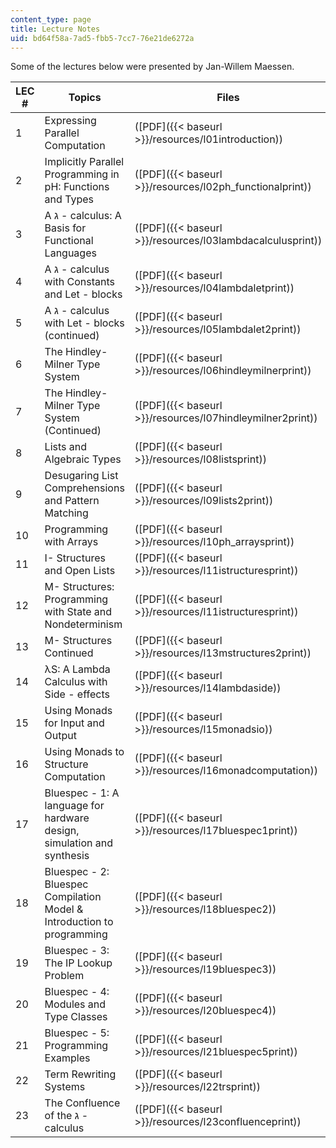 ```yaml
---
content_type: page
title: Lecture Notes
uid: bd64f58a-7ad5-fbb5-7cc7-76e21de6272a
---
```


Some of the lectures below were presented by Jan-Willem Maessen.

| LEC # | Topics | Files |
| --- | --- | --- |
| 1 | Expressing Parallel Computation | ([PDF]({{< baseurl >}}/resources/l01introduction)) |
| 2 | Implicitly Parallel Programming in pH: Functions and Types | ([PDF]({{< baseurl >}}/resources/l02ph_functionalprint)) |
| 3 | A ג - calculus: A Basis for Functional Languages | ([PDF]({{< baseurl >}}/resources/l03lambdacalculusprint)) |
| 4 | A ג - calculus with Constants and Let - blocks | ([PDF]({{< baseurl >}}/resources/l04lambdaletprint)) |
| 5 | A ג - calculus with Let - blocks (continued) | ([PDF]({{< baseurl >}}/resources/l05lambdalet2print)) |
| 6 | The Hindley-Milner Type System | ([PDF]({{< baseurl >}}/resources/l06hindleymilnerprint)) |
| 7 | The Hindley-Milner Type System (Continued) | ([PDF]({{< baseurl >}}/resources/l07hindleymilner2print)) |
| 8 | Lists and Algebraic Types | ([PDF]({{< baseurl >}}/resources/l08listsprint)) |
| 9 | Desugaring List Comprehensions and Pattern Matching | ([PDF]({{< baseurl >}}/resources/l09lists2print)) |
| 10 | Programming with Arrays | ([PDF]({{< baseurl >}}/resources/l10ph_arraysprint)) |
| 11 | I- Structures and Open Lists | ([PDF]({{< baseurl >}}/resources/l11istructuresprint)) |
| 12 | M- Structures: Programming with State and Nondeterminism | ([PDF]({{< baseurl >}}/resources/l11istructuresprint)) |
| 13 | M- Structures Continued | ([PDF]({{< baseurl >}}/resources/l13mstructures2print)) |
| 14 | λS: A Lambda Calculus with Side - effects | ([PDF]({{< baseurl >}}/resources/l14lambdaside)) |
| 15 | Using Monads for Input and Output | ([PDF]({{< baseurl >}}/resources/l15monadsio)) |
| 16 | Using Monads to Structure Computation | ([PDF]({{< baseurl >}}/resources/l16monadcomputation)) |
| 17 | Bluespec - 1: A language for hardware design, simulation and synthesis | ([PDF]({{< baseurl >}}/resources/l17bluespec1print)) |
| 18 | Bluespec - 2: Bluespec Compilation Model & Introduction to programming | ([PDF]({{< baseurl >}}/resources/l18bluespec2)) |
| 19 | Bluespec - 3: The IP Lookup Problem | ([PDF]({{< baseurl >}}/resources/l19bluespec3)) |
| 20 | Bluespec - 4: Modules and Type Classes | ([PDF]({{< baseurl >}}/resources/l20bluespec4)) |
| 21 | Bluespec - 5: Programming Examples | ([PDF]({{< baseurl >}}/resources/l21bluespec5print)) |
| 22 | Term Rewriting Systems | ([PDF]({{< baseurl >}}/resources/l22trsprint)) |
| 23 | The Confluence of the ג - calculus | ([PDF]({{< baseurl >}}/resources/l23confluenceprint))
